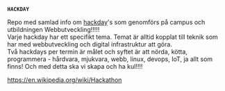 

**`HACKDAY`**

Repo med samlad info om <a href="http://hackdaymanifesto.com/">hackday</a>'s som genomförs på campus och utbildningen Webbutveckling!!!!!  
Varje hackday har ett specifikt tema. Temat är alltid kopplat till teknik som har med webbutveckling och digital infrastruktur att göra.  
Två hackdays per termin är målet och syftet är att nörda, kötta, programmera - hårdvara, mjukvara, webb, linux, devops, IoT, ja allt som finns! Och med detta ska vi skapa och ha kul!!!!




https://en.wikipedia.org/wiki/Hackathon  

